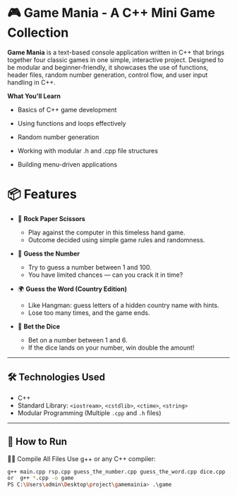 # 🎮 Game Mania - A C++ Mini Game Collection

**Game Mania** is a text-based console application written in C++ that brings together four classic games in one simple, interactive project.
Designed to be modular and beginner-friendly, it showcases the use of functions, header files, random number generation, control flow, and user input handling in C++.

**What You'll Learn**

* Basics of C++ game development

* Using functions and loops effectively

* Random number generation

* Working with modular .h and .cpp file structures

* Building menu-driven applications

# 📦 Features

- 🎲 **Rock Paper Scissors**
  - Play against the computer in this timeless hand game.
  - Outcome decided using simple game rules and randomness.

- 🔢 **Guess the Number**
  - Try to guess a number between 1 and 100.
  - You have limited chances — can you crack it in time?

- 🌍 **Guess the Word (Country Edition)**
  - Like Hangman: guess letters of a hidden country name with hints.
  - Lose too many times, and the game ends.

- 🎰 **Bet the Dice**
  - Bet on a number between 1 and 6.
  - If the dice lands on your number, win double the amount!

---

## 🛠 Technologies Used

- C++
- Standard Library: `<iostream>`, `<cstdlib>`, `<ctime>`, `<string>`
- Modular Programming (Multiple `.cpp` and `.h` files)

---

## 🚀 How to Run

🧑‍💻 Compile All Files
Use g++ or any C++ compiler:

```bash
g++ main.cpp rsp.cpp guess_the_number.cpp guess_the_word.cpp dice.cpp -o GameMania
or  g++ *.cpp -o game
PS C:\Users\admin\Desktop\project\gamemainia> .\game

